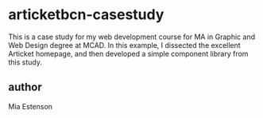 # articketbcn-casestudy
This is a case study for my web development course for MA in Graphic and Web Design degree at MCAD. In this example, I dissected the excellent Articket homepage, and then developed a simple component library from this study.

## author
Mia Estenson
